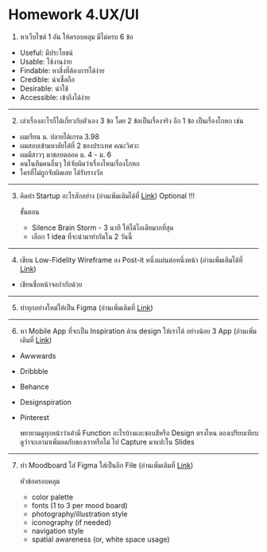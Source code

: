 # Homework 4.UX/UI

1. หาเว็บไซต์ 1 อัน ให้ครอบคลุม มีไม่ครบ 6 ข้อ 
-   Useful: มีประโยชน์
-   Usable: ใช้งานง่าย
-   Findable: หาสิ่งที่ต้องการได้ง่าย
-   Credible: น่าเชื่อถือ
-   Desirable: น่าใช้
-   Accessible: เข้าถึงได้ง่าย

---

2. เล่าเรื่องอะไรก็ได้เกี่ยวกับตัวเอง 3 ข้อ โดย 2 ข้อเป็นเรื่องจริง อีก 1 ข้อ เป็นเรื่องโกหก เช่น
-   ผมเรียน ม. ปลายได้เกรด 3.98 
-   ผมสอบเข้ามหาลัยได้ที่ 2 ของประเทศ คณะวิศวะ
-   ผมมีสาวๆ มาชอบตลอด ม. 4 - ม. 6
-   คนในทีมคนอื่นๆ ให้จับผิดว่าเรื่องไหนเรื่องโกหก
-   ใครที่ไม่ถูกจับผิดเลย ได้รับรางวัล

---

3. คิดทำ Startup อะไรสักอย่าง (อ่านเพิ่มเติมได้ที่ [Link](https://docs.google.com/presentation/d/1jwq7qrtbUAVMZe0gA4q7CvhU8XsdGIQtniA_dEoPe7g/edit#slide=id.g793c46217a_0_3)) Optional !!!
    
    ขั้นตอน 
    -   Silence Brain Storm - 3 นาที ให้ได้ไอเดียมากที่สุด
    -   เลือก 1 idea ที่จะนำมาทำกันใน 2 วันนี้

---

4. เขียน Low-Fidelity Wireframe ลง Post-it หนึ่งแผ่นต่อหนึ่งหน้า (อ่านเพิ่มเติมได้ที่ [Link](https://docs.google.com/presentation/d/1jwq7qrtbUAVMZe0gA4q7CvhU8XsdGIQtniA_dEoPe7g/edit#slide=id.g5e4738c347_0_1820))
-   เขียนชื่อหน้าจอกำกับด้วย

---

5. ทำทุกอย่างใหม่ให้เป็น Figma (อ่านเพิ่มเติมที่ [Link](https://docs.google.com/presentation/d/1JsxCEdP-y_RJddB-jF4CYmNR0AQPo6QPFQC9Zp-c8tw/edit#slide=id.g78fbe1e7b1_0_6))

---

6. หา Mobile App ที่จะเป็น Inspiration ด้าน design ให้เราได้ อย่างน้อย 3 App (อ่านเพิ่มเติมที่ [Link](https://docs.google.com/presentation/d/1JsxCEdP-y_RJddB-jF4CYmNR0AQPo6QPFQC9Zp-c8tw/edit#slide=id.g5f5019f47d_0_167))
-   Awwwards
-   Dribbble
-   Behance
-   Designspiration
-   Pinterest


    พยายามดูทุกหน้าว่าเค้ามี Function อะไรบ้างและชอบสีหรือ Design ตรงไหน ลองเปรียบเทียบดูว่าจะเอามาเพิ่มลดกับของเราหรือไม่ ไป Capture มาแปะใน Slides

---

7. ทำ Moodboard ใส่ Figma ใส่เป็นอีก File (อ่านเพิ่มเติมที่ [Link](https://docs.google.com/presentation/d/1JsxCEdP-y_RJddB-jF4CYmNR0AQPo6QPFQC9Zp-c8tw/edit#slide=id.g5f7b7ee4ba_0_19))
    
    หัวข้อครอบคลุม
    -   color palette
    -   fonts (1 to 3 per mood board)
    -   photography/illustration style
    -   iconography (if needed)
    -   navigation style
    -   spatial awareness (or, white space usage)
